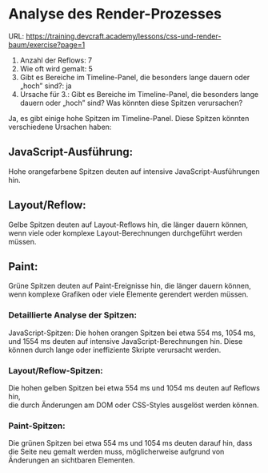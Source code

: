 # Analyse des Render-Prozesses

URL: https://training.devcraft.academy/lessons/css-und-render-baum/exercise?page=1

1. Anzahl der Reflows: 7
2. Wie oft wird gemalt: 5
3. Gibt es Bereiche im Timeline-Panel, die besonders lange dauern oder „hoch” sind?: ja
4. Ursache für 3.: Gibt es Bereiche im Timeline-Panel, die besonders lange dauern oder „hoch” sind?
   Was könnten diese Spitzen verursachen?

Ja, es gibt einige hohe Spitzen im Timeline-Panel. Diese Spitzen könnten verschiedene Ursachen
haben:

## JavaScript-Ausführung:

Hohe orangefarbene Spitzen deuten auf intensive JavaScript-Ausführungen hin.

## Layout/Reflow:

Gelbe Spitzen deuten auf Layout-Reflows hin, die länger dauern können, wenn viele oder komplexe
Layout-Berechnungen durchgeführt werden müssen.

## Paint:

Grüne Spitzen deuten auf Paint-Ereignisse hin, die länger dauern können, wenn komplexe Grafiken oder
viele Elemente gerendert werden müssen.

### Detaillierte Analyse der Spitzen:

JavaScript-Spitzen: Die hohen orangen Spitzen bei etwa 554 ms, 1054 ms, und 1554 ms deuten auf
intensive JavaScript-Berechnungen hin. Diese können durch lange oder ineffiziente Skripte verursacht
werden.

### Layout/Reflow-Spitzen:

Die hohen gelben Spitzen bei etwa 554 ms und 1054 ms deuten auf Reflows hin,  
die durch Änderungen am DOM oder CSS-Styles ausgelöst werden können.

### Paint-Spitzen:

Die grünen Spitzen bei etwa 554 ms und 1054 ms deuten darauf hin, dass die Seite neu gemalt werden
muss, möglicherweise aufgrund von Änderungen an sichtbaren Elementen.
